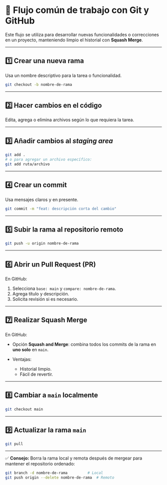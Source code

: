 # 🚀 Flujo común de trabajo con Git y GitHub

Este flujo se utiliza para desarrollar nuevas funcionalidades o correcciones en un proyecto, manteniendo limpio el historial con **Squash Merge**.

---

## 1️⃣ Crear una nueva rama
Usa un nombre descriptivo para la tarea o funcionalidad.
```bash
git checkout -b nombre-de-rama
````

---

## 2️⃣ Hacer cambios en el código

Edita, agrega o elimina archivos según lo que requiera la tarea.

---

## 3️⃣ Añadir cambios al *staging area*

```bash
git add .
# o para agregar un archivo específico:
git add ruta/archivo
```

---

## 4️⃣ Crear un commit

Usa mensajes claros y en presente.

```bash
git commit -m "feat: descripción corta del cambio"
```

---

## 5️⃣ Subir la rama al repositorio remoto

```bash
git push -u origin nombre-de-rama
```

---

## 6️⃣ Abrir un Pull Request (PR)

En GitHub:

1. Selecciona `base: main` y `compare: nombre-de-rama`.
2. Agrega título y descripción.
3. Solicita revisión si es necesario.

---

## 7️⃣ Realizar **Squash Merge**

En GitHub:

* Opción **Squash and Merge**: combina todos los commits de la rama en **uno solo** en `main`.
* Ventajas:

  * Historial limpio.
  * Fácil de revertir.

---

## 8️⃣ Cambiar a `main` localmente

```bash
git checkout main
```

---

## 9️⃣ Actualizar la rama `main`

```bash
git pull
```

---

✅ **Consejo:** Borra la rama local y remota después de mergear para mantener el repositorio ordenado:

```bash
git branch -d nombre-de-rama         # Local
git push origin --delete nombre-de-rama  # Remoto
```


